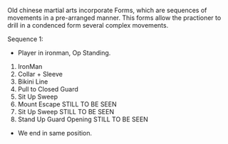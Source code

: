 Old chinese martial arts incorporate Forms, which are sequences of movements in a pre-arranged manner. This forms allow the practioner to drill in a condenced form several complex movements.

Sequence 1:
- Player in ironman, Op Standing.
1. IronMan
2. Collar + Sleeve
3. Bikini Line
4. Pull to Closed Guard
5. Sit Up Sweep
6. Mount Escape STILL TO BE SEEN
7. Sit Up Sweep STILL TO BE SEEN
8. Stand Up Guard Opening STILL TO BE SEEN
- We end in same position. 
